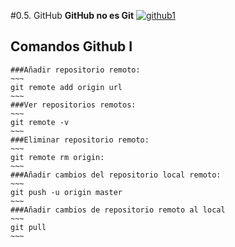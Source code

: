 #0.5. GitHub
**GitHub no es Git**
<a href="https://ibb.co/cBKPcU"><img src="https://thumb.ibb.co/cBKPcU/github1.png" alt="github1" border="0"></a>
## Comandos Github I
	###Añadir repositorio remoto:
	~~~
	git remote add origin url
    ~~~
    ###Ver repositorios remotos:
    ~~~
    git remote -v
    ~~~
    ###Eliminar repositorio remoto:
    ~~~
    git remote rm origin:
    ~~~
    ###Añadir cambios del repositorio local remoto:
    ~~~
    git push -u origin master
    ~~~
    ###Añadir cambios de repositorio remoto al local
    ~~~
    git pull
    ~~~